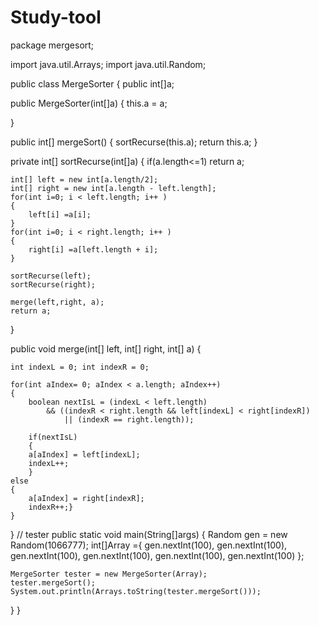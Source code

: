 # Study-tool
package mergesort;

import java.util.Arrays;
import java.util.Random;

public class MergeSorter {
public int[]a;

public MergeSorter(int[]a)
{
	this.a = a;


}

public int[] mergeSort()
{
	sortRecurse(this.a);
	return this.a;
}

private int[] sortRecurse(int[]a)
{
	if(a.length<=1)
		return a;
		
	
	int[] left = new int[a.length/2];
	int[] right = new int[a.length - left.length];
	for(int i=0; i < left.length; i++ )
	{
		left[i] =a[i];
	}
	for(int i=0; i < right.length; i++ )
	{
		right[i] =a[left.length + i];
	}
	
	sortRecurse(left);
	sortRecurse(right);
	
	merge(left,right, a);
	return a;
	
}

public void merge(int[] left, int[] right, int[] a)
{
	
	int indexL = 0; int indexR = 0; 
	
	for(int aIndex= 0; aIndex < a.length; aIndex++)
	{
		boolean nextIsL = (indexL < left.length) 
			&& ((indexR < right.length && left[indexL] < right[indexR])
				|| (indexR == right.length));

		if(nextIsL)
		{ 
		a[aIndex] = left[indexL];
		indexL++;
		}	
	else
	{   
		a[aIndex] = right[indexR];
		indexR++;}
	}

	
	
	
	
	
}
// tester
public static void main(String[]args)
{
	Random gen = new Random(1066777);
	int[]Array ={ gen.nextInt(100), gen.nextInt(100), gen.nextInt(100), 
			gen.nextInt(100), gen.nextInt(100), gen.nextInt(100) };
	
	MergeSorter tester = new MergeSorter(Array);
	tester.mergeSort();
	System.out.println(Arrays.toString(tester.mergeSort()));
}
}
